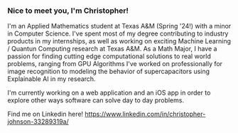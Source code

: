 ### Nice to meet you, I'm Christopher!

I'm an Applied Mathematics student at Texas A&M (Spring '24!) with a minor in Computer Science. I've spent most of my degree contributing to industry products in my internships,
as well as working on exciting Machine Learning / Quantun Computing research at Texas A&M. As a Math Major, I have a passion for finding cutting edge computational solutions to real world
problems, ranging from GPU Algorithms I've worked on professionally for image recognition to modeling the behavior of supercapacitors using Explainable AI in my research. 

I'm currently working on a web application and an iOS app in order to explore other ways software can solve day to day problems.

Find me on Linkedin here!
https://www.linkedin.com/in/christopher-johnson-33289319a/
<!--
**cjohnson178/cjohnson178** is a ✨ _special_ ✨ repository because its `README.md` (this file) appears on your GitHub profile.

Here are some ideas to get you started:

- 🔭 I’m currently working on ...
- 🌱 I’m currently learning ...
- 👯 I’m looking to collaborate on ...
- 🤔 I’m looking for help with ...
- 💬 Ask me about ...
- 📫 How to reach me: ...
- 😄 Pronouns: ...
- ⚡ Fun fact: ...
-->
